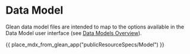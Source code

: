 # Data Model

Glean data model files are intended to map to the options available in the Data Model user interface (see [Data Models Overview](../../data-modeling/Data-Models-Overview.md)).

{{ place_mdx_from_glean_app("publicResourceSpecs/Model") }}
